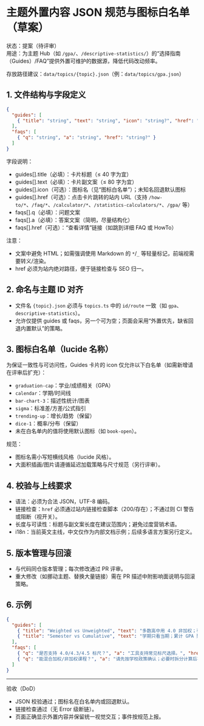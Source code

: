 # 主题外置内容 JSON 规范与图标白名单（草案）

状态：提案（待评审）  
用途：为主题 Hub（如 `/gpa/`、`/descriptive-statistics/`）的“选择指南（Guides）/FAQ”提供外置可维护的数据源，降低代码改动频率。

存放路径建议：`data/topics/{topic}.json`（例：`data/topics/gpa.json`）

## 1. 文件结构与字段定义
```json
{
  "guides": [
    { "title": "string", "text": "string", "icon": "string?", "href": "string?" }
  ],
  "faqs": [
    { "q": "string", "a": "string", "href": "string?" }
  ]
}
```

字段说明：
- guides[].title（必填）：卡片标题（≤ 40 字为宜）
- guides[].text（必填）：卡片副文案（≤ 80 字为宜）
- guides[].icon（可选）：图标名（见“图标白名单”）；未知名回退默认图标
- guides[].href（可选）：点击卡片跳转的站内 URL（支持 `/how-to/*`、`/faq/*`、`/calculator/*`、`/statistics-calculators/*`、`/gpa/` 等）
- faqs[].q（必填）：问题文案
- faqs[].a（必填）：答案文案（简明，尽量结构化）
- faqs[].href（可选）：“查看详情”链接（如跳到详细 FAQ 或 HowTo）

注意：
- 文案中避免 HTML；如需强调使用 Markdown 的 `*`/`_` 等轻量标记，前端视需要转义/渲染。
- href 必须为站内绝对路径，便于链接检查与 SEO 归一。

## 2. 命名与主题 ID 对齐
- 文件名 `{topic}.json` 必须与 `topics.ts` 中的 `id/route` 一致（如 `gpa`、`descriptive-statistics`）。
- 允许仅提供 guides 或 faqs，另一个可为空；页面会采用“外置优先，缺省回退内置默认”的策略。

## 3. 图标白名单（lucide 名称）
为保证一致性与可访问性，Guides 卡片的 icon 仅允许以下白名单（如需新增请在评审后扩充）：
- `graduation-cap`：学业/成绩相关（GPA）
- `calendar`：学期/时间线
- `bar-chart-3`：描述性统计/图表
- `sigma`：标准差/方差/公式指引
- `trending-up`：增长/趋势（保留）
- `dice-1`：概率/分布（保留）
- 未在白名单内的值将使用默认图标（如 `book-open`）。

规范：
- 图标名需小写短横线风格（lucide 风格）。
- 大面积插画/图片请遵循延迟加载策略与尺寸规范（另行评审）。

## 4. 校验与上线要求
- 语法：必须为合法 JSON，UTF-8 编码。
- 链接检查：`href` 必须通过站内链接检查脚本（200/存在）；不通过则 CI 警告或阻断（视开关）。
- 长度与可读性：标题与副文案长度在建议范围内；避免过度营销术语。
- i18n：当前英文主线，中文仅作为内部文档示例；后续多语言方案另行定义。

## 5. 版本管理与回滚
- 与代码同仓版本管理；每次修改通过 PR 评审。
- 重大修改（如挪动主题、替换大量链接）需在 PR 描述中附影响面说明与回滚策略。

## 6. 示例
```json
{
  "guides": [
    { "title": "Weighted vs Unweighted", "text": "多数高中用 4.0 非加权；有加权课则参考学校政策。", "icon": "graduation-cap", "href": "/how-to/calc-weighted-gpa" },
    { "title": "Semester vs Cumulative", "text": "学期只看当期；累计 GPA 聚合已修课程。", "icon": "calendar" }
  ],
  "faqs": [
    { "q": "是否支持 4.0/4.3/4.5 标尺？", "a": "工具支持常见标尺选择。", "href": "/faq/gpa-scales" },
    { "q": "能混合加权/非加权课程？", "a": "请先按学校政策确认；必要时拆分计算后再合并。" }
  ]
}
```

---

验收（DoD）
- JSON 校验通过；图标名在白名单内或回退默认。
- 链接检查通过（无 Error 级断链）。
- 页面正确显示外置内容并保留统一视觉交互；事件按规范上报。

